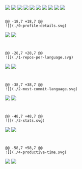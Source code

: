 [![](https://raw.githubusercontent.com/BhanujISNOTACODER/BhanujISNOTACODER/master/profile-summary-card-output/2077/0-profile-details.svg)](https://github.com/vn7n24fzkq/github-profile-summary-cards)
[![](https://raw.githubusercontent.com/BhanujISNOTACODER/BhanujISNOTACODER/master/profile-summary-card-output/2077/1-repos-per-language.svg)](https://github.com/vn7n24fzkq/github-profile-summary-cards) [![](https://raw.githubusercontent.com/BhanujISNOTACODER/BhanujISNOTACODER/master/profile-summary-card-output/2077/2-most-commit-language.svg)](https://github.com/vn7n24fzkq/github-profile-summary-cards)
[![](https://raw.githubusercontent.com/BhanujISNOTACODER/BhanujISNOTACODER/master/profile-summary-card-output/2077/3-stats.svg)](https://github.com/vn7n24fzkq/github-profile-summary-cards) [![](https://raw.githubusercontent.com/BhanujISNOTACODER/BhanujISNOTACODER/master/profile-summary-card-output/2077/4-productive-time.svg)](https://github.com/vn7n24fzkq/github-profile-summary-cards)
[![](https://raw.githubusercontent.com/BhanujISNOTACODER/BhanujISNOTACODER/JustUpdate/profile-summary-card-output/2077/0-profile-details.svg)](https://github.com/vn7n24fzkq/github-profile-summary-cards)
[![](https://raw.githubusercontent.com/BhanujISNOTACODER/BhanujISNOTACODER/JustUpdate/profile-summary-card-output/2077/1-repos-per-language.svg)](https://github.com/vn7n24fzkq/github-profile-summary-cards) [![](https://raw.githubusercontent.com/BhanujISNOTACODER/BhanujISNOTACODER/JustUpdate/profile-summary-card-output/2077/2-most-commit-language.svg)](https://github.com/vn7n24fzkq/github-profile-summary-cards)
[![](https://raw.githubusercontent.com/BhanujISNOTACODER/BhanujISNOTACODER/JustUpdate/profile-summary-card-output/2077/3-stats.svg)](https://github.com/vn7n24fzkq/github-profile-summary-cards) [![](https://raw.githubusercontent.com/BhanujISNOTACODER/BhanujISNOTACODER/JustUpdate/profile-summary-card-output/2077/4-productive-time.svg)](https://github.com/vn7n24fzkq/github-profile-summary-cards)
```

@@ -18,7 +18,7 @@
![](./0-profile-details.svg)

```
![](https://raw.githubusercontent.com/BhanujISNOTACODER/BhanujISNOTACODER/master/profile-summary-card-output/2077/0-profile-details.svg)
![](https://raw.githubusercontent.com/BhanujISNOTACODER/BhanujISNOTACODER/JustUpdate/profile-summary-card-output/2077/0-profile-details.svg)
```


@@ -28,7 +28,7 @@
![](./1-repos-per-language.svg)

```
![](https://raw.githubusercontent.com/BhanujISNOTACODER/BhanujISNOTACODER/master/profile-summary-card-output/2077/1-repos-per-language.svg)
![](https://raw.githubusercontent.com/BhanujISNOTACODER/BhanujISNOTACODER/JustUpdate/profile-summary-card-output/2077/1-repos-per-language.svg)
```


@@ -38,7 +38,7 @@
![](./2-most-commit-language.svg)

```
![](https://raw.githubusercontent.com/BhanujISNOTACODER/BhanujISNOTACODER/master/profile-summary-card-output/2077/2-most-commit-language.svg)
![](https://raw.githubusercontent.com/BhanujISNOTACODER/BhanujISNOTACODER/JustUpdate/profile-summary-card-output/2077/2-most-commit-language.svg)
```


@@ -48,7 +48,7 @@
![](./3-stats.svg)

```
![](https://raw.githubusercontent.com/BhanujISNOTACODER/BhanujISNOTACODER/master/profile-summary-card-output/2077/3-stats.svg)
![](https://raw.githubusercontent.com/BhanujISNOTACODER/BhanujISNOTACODER/JustUpdate/profile-summary-card-output/2077/3-stats.svg)
```


@@ -58,7 +58,7 @@
![](./4-productive-time.svg)

```
![](https://raw.githubusercontent.com/BhanujISNOTACODER/BhanujISNOTACODER/master/profile-summary-card-output/2077/4-productive-time.svg)
![](https://raw.githubusercontent.com/BhanujISNOTACODER/BhanujISNOTACODER/JustUpdate/profile-summary-card-output/2077/4-productive-time.svg)
